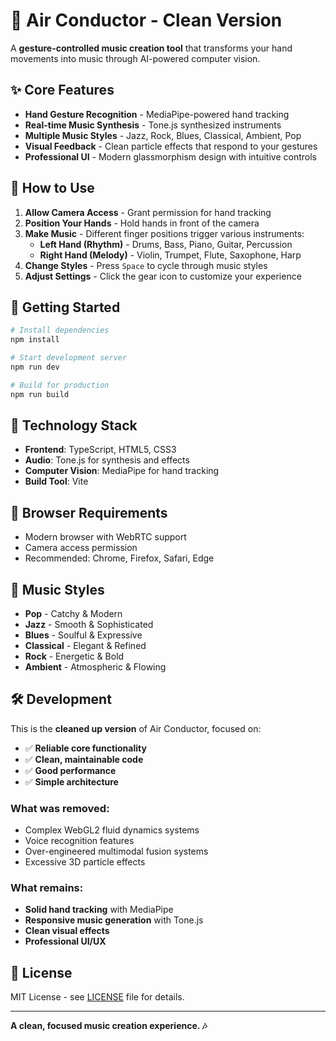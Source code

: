 # 🎵 Air Conductor - Clean Version

A **gesture-controlled music creation tool** that transforms your hand movements into music through AI-powered computer vision.

## ✨ Core Features

- **Hand Gesture Recognition** - MediaPipe-powered hand tracking
- **Real-time Music Synthesis** - Tone.js synthesized instruments  
- **Multiple Music Styles** - Jazz, Rock, Blues, Classical, Ambient, Pop
- **Visual Feedback** - Clean particle effects that respond to your gestures
- **Professional UI** - Modern glassmorphism design with intuitive controls

## 🎯 How to Use

1. **Allow Camera Access** - Grant permission for hand tracking
2. **Position Your Hands** - Hold hands in front of the camera
3. **Make Music** - Different finger positions trigger various instruments:
   - **Left Hand (Rhythm)** - Drums, Bass, Piano, Guitar, Percussion
   - **Right Hand (Melody)** - Violin, Trumpet, Flute, Saxophone, Harp
4. **Change Styles** - Press `Space` to cycle through music styles
5. **Adjust Settings** - Click the gear icon to customize your experience

## 🚀 Getting Started

```bash
# Install dependencies
npm install

# Start development server
npm run dev

# Build for production
npm run build
```

## 🎨 Technology Stack

- **Frontend**: TypeScript, HTML5, CSS3
- **Audio**: Tone.js for synthesis and effects
- **Computer Vision**: MediaPipe for hand tracking
- **Build Tool**: Vite

## 📱 Browser Requirements

- Modern browser with WebRTC support
- Camera access permission
- Recommended: Chrome, Firefox, Safari, Edge

## 🎼 Music Styles

- **Pop** - Catchy & Modern
- **Jazz** - Smooth & Sophisticated
- **Blues** - Soulful & Expressive  
- **Classical** - Elegant & Refined
- **Rock** - Energetic & Bold
- **Ambient** - Atmospheric & Flowing

## 🛠️ Development

This is the **cleaned up version** of Air Conductor, focused on:
- ✅ **Reliable core functionality**
- ✅ **Clean, maintainable code** 
- ✅ **Good performance**
- ✅ **Simple architecture**

### What was removed:
- Complex WebGL2 fluid dynamics systems
- Voice recognition features
- Over-engineered multimodal fusion systems
- Excessive 3D particle effects

### What remains:
- **Solid hand tracking** with MediaPipe
- **Responsive music generation** with Tone.js
- **Clean visual effects** 
- **Professional UI/UX**

## 📄 License

MIT License - see [LICENSE](LICENSE) file for details.

---

**A clean, focused music creation experience. 🎶**